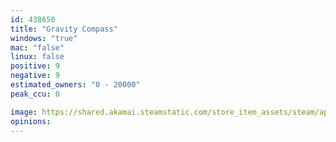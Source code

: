 ```yaml
---
id: 438650
title: "Gravity Compass"
windows: "true"
mac: "false"
linux: false
positive: 9
negative: 9
estimated_owners: "0 - 20000"
peak_ccu: 0

image: https://shared.akamai.steamstatic.com/store_item_assets/steam/apps/438650/header.jpg?t=1463178884
opinions:
---
```

